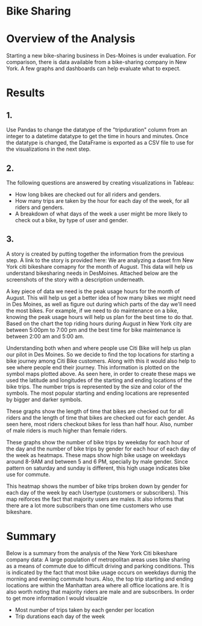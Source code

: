 # Bike Sharing
# Overview of the Analysis
Starting a new bike-sharing business in Des-Moines is under evaluation. For comparison, there is data available from a bike-sharing company in New York.
A few graphs and dashboards can help evaluate what to expect.
# Results
## 1. 
Use Pandas to change the datatype of the "tripduration" column from an integer to a datetime datatype to get the time in hours and minutes. Once the datatype is changed, the DataFrame is exported as a CSV file to use for the visualizations in the next step.

## 2.
The following questions are answered by creating visualizations in Tableau:
- How long bikes are checked out for all riders and genders.
- How many trips are taken by the hour for each day of the week, for all riders and genders.
- A breakdown of what days of the week a user might be more likely to check out a bike, by type of user and gender.

## 3.
A story is created by putting together the information from the previous step. A link to the story is provided here: 
We are analyzing a daset frm New York citi bikeshare comapny for the month of August. This data will help us understand bikesharing needs in DesMoines.
Attached below are the screenshots of the story with a description underneath.


A key piece of data we need is the peak usage hours for the month of August. This will help us get a better idea of how many bikes we might need in Des Moines, as well as figure out during which parts of the day we'll need the most bikes. For example, if we need to do maintenance on a bike, knowing the peak usage hours will help us plan for the best time to do that.
Based on the chart the top riding hours during August in New York city are between 5:00pm to 7:00 pm and the best time for bike maintenance is between 2:00 am and 5:00 am.

Understanding both when and where people use Citi Bike will help us plan our pilot in Des Moines. So we decide to find the top locations for starting a bike journey among Citi Bike customers. Along with this it would also help to see where people end their journey. This information is plotted on the symbol maps plotted above. As seen here, in order to create these maps we used the latitude and longitudes of the starting and ending locations of the bike trips. The number trips is represented by the size and color of the symbols. The most popular starting and ending locations are represented by bigger and darker symbols.

These graphs show the length of time that bikes are checked out for all riders and the length of time that bikes are checked out for each gender. As seen here, most riders checkout bikes for less than half hour. Also, number of male riders is much higher than female riders.

These graphs show the number of bike trips by weekday for each hour of the day and the number of bike trips by gender for each hour of each day of the week as heatmaps. These maps show high bike usage on weekdays around 8-9AM and between 5 and 6 PM, specially by male gender. Since pattern on saturday and sunday is different, this high usage indicates bike use for commute.

This heatmap shows the number of bike trips broken down by gender for each day of the week by each Usertype (customers or subscribers). This map reiforces the fact that majority users are males. It also informs that there are a lot more subscribers than one time customers who use bikeshare.


# Summary
Below is a summary from the analysis of the New York Citi bikeshare company data:
A large population of metropolitan areas uses bike sharing as a means of commute due to difficult driving and parking conditions. This is indicated by the fact that most bike usage occurs on weekdays durnig the morning and evening commute hours. Also, the top trip starting and ending locations are within the Manhattan area where all office locations are. It is also worth noting that majority riders are male and are subscribers.
In order to get more information I would visualzie
- Most number of trips taken by each gender per location
- Trip durations each day of the week
